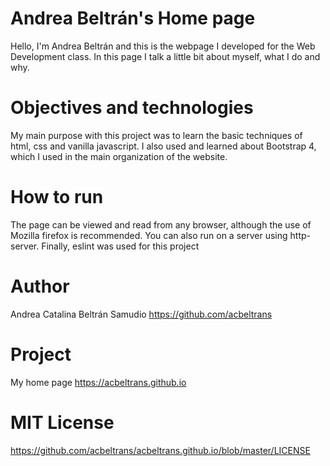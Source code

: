 # Andrea Beltrán's Home page

Hello, I'm Andrea Beltrán and this is the webpage I developed for the Web Development class. In this page I talk a little bit about myself, what I do and why.

# Objectives and technologies
My main purpose with this project was to learn the basic techniques of html, css and vanilla javascript. I also used and learned about Bootstrap 4, which I used in the main organization of the website.

# How to run
The page can be viewed and read from any browser, although the use of Mozilla firefox is recommended. You can also run on a server using http-server. Finally, eslint was used for this project

# Author
Andrea Catalina Beltrán Samudio
https://github.com/acbeltrans

# Project
My home page
https://acbeltrans.github.io

# MIT License
https://github.com/acbeltrans/acbeltrans.github.io/blob/master/LICENSE

